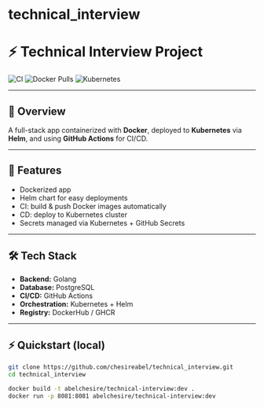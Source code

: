 # technical_interview
# ⚡ Technical Interview Project

![CI](https://img.shields.io/github/actions/workflow/status/chesireabel/technical_interview/ci.yml?label=CI&logo=github)
![Docker Pulls](https://img.shields.io/docker/pulls/chesireabel/<DOCKER_REPO>)
![Kubernetes](https://img.shields.io/badge/Kubernetes-Deployed-blue?logo=kubernetes)

---

## 📖 Overview
A full-stack app containerized with **Docker**, deployed to **Kubernetes** via **Helm**, and using **GitHub Actions** for CI/CD.

---

## 🚀 Features
- Dockerized app 
- Helm chart for easy deployments
- CI: build & push Docker images automatically
- CD: deploy to Kubernetes cluster
- Secrets managed via Kubernetes + GitHub Secrets

---

## 🛠 Tech Stack
- **Backend:** Golang
- **Database:** PostgreSQL
- **CI/CD:** GitHub Actions
- **Orchestration:** Kubernetes + Helm
- **Registry:** DockerHub / GHCR

---

## ⚡ Quickstart (local)
```bash
git clone https://github.com/chesireabel/technical_interview.git
cd technical_interview

docker build -t abelchesire/technical-interview:dev .
docker run -p 8081:8081 abelchesire/technical-interview:dev

